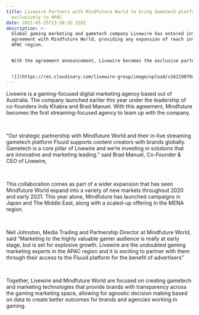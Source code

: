 ```yaml
---
title: Livewire Partners with Mindfuture World to bring Gametech platform Fluuid
  exclusively to APAC
date: 2021-05-25T23:58:32.310Z
description: >-
  Global gaming marketing and gametech company Livewire has entered into an
  agreement with Mindfuture World, providing any expansion of reach into the
  APAC region.


  With the agreement announcement, Livewire becomes the exclusive partner of Mindfuture and its services - including the innovative Fluuid Ad-tech platform - in the APAC region. Livewire will also partner in the Americas, alongside Mindfuture World’s existing partners in that region.


  ![](https://res.cloudinary.com/livewire-group/image/upload/v1621987045/Mindfuture_World_x_Livewire_Logo_Lock_Up_opm6cv.png)
---
```

Livewire is a gaming-focused digital marketing agency based out of Australia. The company launched earlier this year under the leadership of co-founders Indy Khabra and Brad Manuel. With this agreement, Mindfuture becomes the first streaming-focused agency to team up with the company.

 

“Our strategic partnership with Mindfuture World and their in-live streaming gametech platform Fluuid supports content creators with brands globally. Gametech is a core pillar of Livewire and we’re investing in solutions that are innovative and marketing leading.” said Brad Manuel, Co-Founder & CEO of Livewire,

 

This collaboration comes as part of a wider expansion that has seen Mindfuture World expand into a variety of new markets throughout 2020 and early 2021. This year alone, Mindfuture has launched campaigns in Japan and The Middle East, along with a scaled-up offering in the MENA region.

 

Neil Johnston, Media Trading and Partnership Director at Mindfuture World, said “Marketing to the highly valuable gamer audience is really at early stage, but is set for explosive growth. Livewire are the undoubted gaming marketing experts in the APAC region and it is exciting to partner with them through their access to the Fluuid platform for the benefit of advertisers”

 

Together, Livewire and Mindfuture World are focused on creating gametech and marketing technologies that provide brands with transparency across the gaming marketing space, allowing for agnostic decision making based on data to create better outcomes for brands and agencies working in gaming.